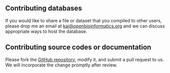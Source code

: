 ## Contributing databases

If you would like to share a file or dataset that you compiled to other users, please drop me an email at kai@openbioinformatics.org and we can discuss appropriate ways to host the database.

## Contributing source codes or documentation

Please fork the [GitHub repository](https://github.com/WangGenomicsLab/penncnv), modify it, and submit a pull request to us. We will incorporate the change promptly after review.




